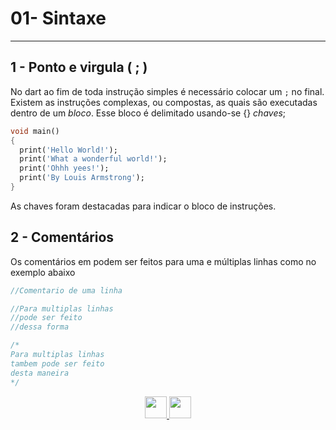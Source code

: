 # 01- Sintaxe
---

## 1 - Ponto e virgula ( ; )

No dart ao fim de toda instrução simples é necessário colocar um `;` no final.
Existem as instruções complexas, ou compostas, as quais são executadas dentro de um *bloco*. Esse bloco é delimitado usando-se {} *chaves*;

```dart
void main()
{
  print('Hello World!');
  print('What a wonderful world!');
  print('Ohhh yees!');
  print('By Louis Armstrong');
}
```

As chaves foram destacadas para indicar o bloco de instruções.


## 2 - Comentários

Os comentários em podem ser feitos para uma e múltiplas linhas como no exemplo abaixo

```dart
//Comentario de uma linha

//Para multiplas linhas
//pode ser feito
//dessa forma

/*
Para multiplas linhas 
tambem pode ser feito
desta maneira
*/
```

<p align="center">
  <a href="00-Introducao.md">
    <img src="../../4noobsAssets/anterior.svg" height=35>
  </a>
  <a href="02-Tipos.md">
    <img src="../../4noobsAssets/proximo.svg" height=35>
  </a>
</p>